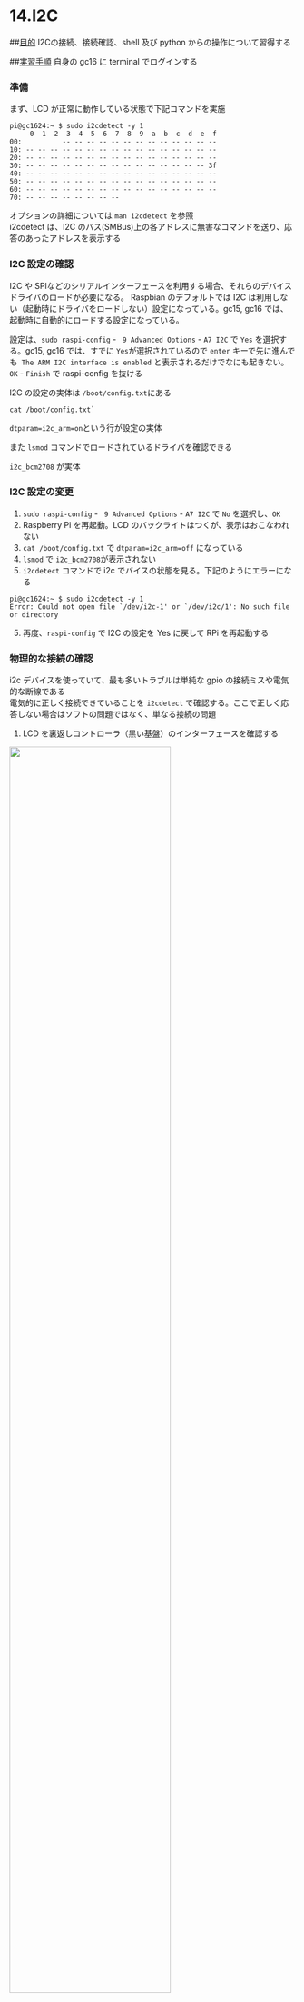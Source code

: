 # 14.I2C

##<u>目的</u>
I2Cの接続、接続確認、shell 及び python からの操作について習得する

##<u>実習手順</u>
自身の gc16 に terminal でログインする

### 準備
まず、LCD が正常に動作している状態で下記コマンドを実施
```
pi@gc1624:~ $ sudo i2cdetect -y 1
     0  1  2  3  4  5  6  7  8  9  a  b  c  d  e  f
00:          -- -- -- -- -- -- -- -- -- -- -- -- --
10: -- -- -- -- -- -- -- -- -- -- -- -- -- -- -- --
20: -- -- -- -- -- -- -- -- -- -- -- -- -- -- -- --
30: -- -- -- -- -- -- -- -- -- -- -- -- -- -- -- 3f
40: -- -- -- -- -- -- -- -- -- -- -- -- -- -- -- --
50: -- -- -- -- -- -- -- -- -- -- -- -- -- -- -- --
60: -- -- -- -- -- -- -- -- -- -- -- -- -- -- -- --
70: -- -- -- -- -- -- -- --                         
```

オプションの詳細については `man i2cdetect` を参照  
i2cdetect は、I2C のバス(SMBus)上の各アドレスに無害なコマンドを送り、応答のあったアドレスを表示する

### I2C 設定の確認
I2C や SPIなどのシリアルインターフェースを利用する場合、それらのデバイスドライバのロードが必要になる。
Raspbian のデフォルトでは I2C は利用しない（起動時にドライバをロードしない）設定になっている。gc15, gc16 では、起動時に自動的にロードする設定になっている。  

設定は、`sudo raspi-config` - ` 9 Advanced Options` - `A7 I2C` で `Yes` を選択する。gc15, gc16 では、すでに `Yes`が選択されているので `enter` キーで先に進んでも` The ARM I2C interface is enabled` と表示されるだけでなにも起きない。`OK` - `Finish` で raspi-config を抜ける

I2C の設定の実体は `/boot/config.txt`にある

```
cat /boot/config.txt`
```

`dtparam=i2c_arm=on`という行が設定の実体

また `lsmod` コマンドでロードされているドライバを確認できる

`i2c_bcm2708` が実体

### I2C 設定の変更
1. `sudo raspi-config` - ` 9 Advanced Options` - `A7 I2C` で `No` を選択し、`OK`
2. Raspberry Pi を再起動。LCD のバックライトはつくが、表示はおこなわれない
3. `cat /boot/config.txt` で `dtparam=i2c_arm=off` になっている
4. `lsmod` で `i2c_bcm2708`が表示されない
5. `i2cdetect` コマンドで i2c でバイスの状態を見る。下記のようにエラーになる
```
pi@gc1624:~ $ sudo i2cdetect -y 1
Error: Could not open file `/dev/i2c-1' or `/dev/i2c/1': No such file or directory
```
5. 再度、`raspi-config` で I2C の設定を Yes に戻して RPi を再起動する

### 物理的な接続の確認
i2c デバイスを使っていて、最も多いトラブルは単純な gpio の接続ミスや電気的な断線である  
電気的に正しく接続できていることを `i2cdetect` で確認する。ここで正しく応答しない場合はソフトの問題ではなく、単なる接続の問題

1. LCD を裏返しコントローラ（黒い基盤）のインターフェースを確認する  
<img src="pic/ss.2017-03-21 16.51.09.png" width="75%">

各ケーブルは以下のようにつながっている
- 黒：GND （接地）
- 赤：VCC （電源）
- 緑：SDA （データ）
- 黄：SCL （クロック）

1. 下記のように一度、LCDを RPi から外す
<img src="pic/ss.2017-03-21 16.50.42.png" width="75%">

1. この状態で`i2cdetect` で確認する。下記のようにどのアドレスからも応答がない

```
pi@gc1624:~ $ sudo i2cdetect -y 1
     0  1  2  3  4  5  6  7  8  9  a  b  c  d  e  f
00:          -- -- -- -- -- -- -- -- -- -- -- -- --
10: -- -- -- -- -- -- -- -- -- -- -- -- -- -- -- --
20: -- -- -- -- -- -- -- -- -- -- -- -- -- -- -- --
30: -- -- -- -- -- -- -- -- -- -- -- -- -- -- -- --
40: -- -- -- -- -- -- -- -- -- -- -- -- -- -- -- --
50: -- -- -- -- -- -- -- -- -- -- -- -- -- -- -- --
60: -- -- -- -- -- -- -- -- -- -- -- -- -- -- -- --
70: -- -- -- -- -- -- -- --                         
```

1.  各ケーブルを再度、以下のように接続する
- 黒：GND （接地）
- 赤：VCC （電源）5V
- 緑：SDA （データ）
- 黄：SCL （クロック）

gpio のどのピンが GND, 5V, SDA, SCL だったかは、`gpio readall` コマンドで確認する

```
pi@gc1624:~ $ gpio readall
 +-----+-----+---------+------+---+---Pi 3---+---+------+---------+-----+-----+
 | BCM | wPi |   Name  | Mode | V | Physical | V | Mode | Name    | wPi | BCM |
 +-----+-----+---------+------+---+----++----+---+------+---------+-----+-----+
 |     |     |    3.3v |      |   |  1 || 2  |   |      | 5v      |     |     |
 |   2 |   8 |   SDA.1 | ALT0 | 1 |  3 || 4  |   |      | 5V      |     |     |
 |   3 |   9 |   SCL.1 | ALT0 | 1 |  5 || 6  |   |      | 0v      |     |     |
 |   4 |   7 | GPIO. 7 |   IN | 1 |  7 || 8  | 1 | OUT  | TxD     | 15  | 14  |
 |     |     |      0v |      |   |  9 || 10 | 0 | OUT  | RxD     | 16  | 15  |
 |  17 |   0 | GPIO. 0 |   IN | 0 | 11 || 12 | 0 | IN   | GPIO. 1 | 1   | 18  |
 |  27 |   2 | GPIO. 2 |   IN | 0 | 13 || 14 |   |      | 0v      |     |     |
 |  22 |   3 | GPIO. 3 |   IN | 0 | 15 || 16 | 0 | IN   | GPIO. 4 | 4   | 23  |
 |     |     |    3.3v |      |   | 17 || 18 | 0 | IN   | GPIO. 5 | 5   | 24  |
 |  10 |  12 |    MOSI | ALT0 | 0 | 19 || 20 |   |      | 0v      |     |     |
 |   9 |  13 |    MISO | ALT0 | 0 | 21 || 22 | 0 | IN   | GPIO. 6 | 6   | 25  |
 |  11 |  14 |    SCLK | ALT0 | 0 | 23 || 24 | 1 | OUT  | CE0     | 10  | 8   |
 |     |     |      0v |      |   | 25 || 26 | 1 | OUT  | CE1     | 11  | 7   |
 |   0 |  30 |   SDA.0 |   IN | 1 | 27 || 28 | 1 | IN   | SCL.0   | 31  | 1   |
 |   5 |  21 | GPIO.21 |   IN | 1 | 29 || 30 |   |      | 0v      |     |     |
 |   6 |  22 | GPIO.22 |   IN | 1 | 31 || 32 | 0 | IN   | GPIO.26 | 26  | 12  |
 |  13 |  23 | GPIO.23 |   IN | 0 | 33 || 34 |   |      | 0v      |     |     |
 |  19 |  24 | GPIO.24 |   IN | 0 | 35 || 36 | 0 | IN   | GPIO.27 | 27  | 16  |
 |  26 |  25 | GPIO.25 |   IN | 0 | 37 || 38 | 0 | IN   | GPIO.28 | 28  | 20  |
 |     |     |      0v |      |   | 39 || 40 | 0 | IN   | GPIO.29 | 29  | 21  |
 +-----+-----+---------+------+---+----++----+---+------+---------+-----+-----+
 | BCM | wPi |   Name  | Mode | V | Physical | V | Mode | Name    | wPi | BCM |
 +-----+-----+---------+------+---+---Pi 3---+---+------+---------+-----+-----+
```

下記は接続例、
<img src="pic/ss.2017-03-21 17.03.06.png" width="75%">
<img src="pic/ss.2017-03-21 17.03.19.png" width="75%">

これ以外の 5v, GND ピンも利用可なので試してみる。

1. 再度、`i2cdetect` で確認する。正しいアドレスからの応答がある

```
pi@gc1624:~ $ sudo i2cdetect -y 1
     0  1  2  3  4  5  6  7  8  9  a  b  c  d  e  f
00:          -- -- -- -- -- -- -- -- -- -- -- -- --
10: -- -- -- -- -- -- -- -- -- -- -- -- -- -- -- --
20: -- -- -- -- -- -- -- -- -- -- -- -- -- -- -- --
30: -- -- -- -- -- -- -- -- -- -- -- -- -- -- -- 3f
40: -- -- -- -- -- -- -- -- -- -- -- -- -- -- -- --
50: -- -- -- -- -- -- -- -- -- -- -- -- -- -- -- --
60: -- -- -- -- -- -- -- -- -- -- -- -- -- -- -- --
70: -- -- -- -- -- -- -- --                         
```

### i2c の shell からの操作
i2c は i2cset, i2cget コマンドでシェルから直接操作して、コマンドを送る事ができる  
構文は以下
```
i2cset -y 1 アドレス 0 命令.. i
```
ここで、1 はバス番号、0はチップ番号(RPi の場合、0しかない)

1. 表示コマンドの停止
```
sudo systemctl stop clock_note.service  
```

2. LCD のバックライトを off
```
sudo i2cset -y 1 0x3f 0 0x38 0x01 i
```

3. LCD のバックライトを on
```
sudo i2cset -y 1 0x3f 0 0x38 0x0c i
```

### i2c display の python ライブラリの利用
shell から i2cset を使ってコマンドを送信する事で、LCD の全ての操作が可能なのだが現実的でないので、なんらかの python のライブラリを利用する  
色々なライブラリが使用可能なのだが、ここでは依存ライブラリが少なく(SMBusを直接使う)命令もシンプルで使い易い Denis Pleic さんのドライバを少し改造した物を使う  

Denis さんの元記事は[こちら](http://www.circuitbasics.com/raspberry-pi-i2c-lcd-set-up-and-programming/)  
また、元の Gist は [こちら](https://gist.github.com/DenisFromHR)

改造点は、LCD のアドレスを自動で取得するようにしている

1. フォルダの移動（import するファイルのあるフォルダに）
```
cd /home/pi/SCRIPT/slider/vendor
```

2. python の起動
```
pi@gc1624:~/SCRIPT/slider/vendor $ python
Python 2.7.9 (default, Sep 17 2016, 20:26:04)
[GCC 4.9.2] on linux2
Type "help", "copyright", "credits" or "license" for more information.
```

2. 必要なモジュールのインポート
```
>>> import I2C_LCD_driver
```

2. LCD ドライバのインスタンスを生成
```
>>> lcd=I2C_LCD_driver.lcd()
```

3. 文字の表示
```
>>> lcd.lcd_display_string("hello")
```

4. 画面のクリア
```
>>> lcd.lcd_clear()
```

5. ２行に渡って表示
```
>>> lcd.lcd_display_string("Hello World!", 1)
>>> lcd.lcd_display_string("Hello RPi", 2)
```

5. python の終了
```
>>> exit()
```

6. 表示を通常に戻す
```
sudo systemctl start clock_note.service
```

###（任意）ライブラリの確認

1. 内容は`cat /home/pi/SCRPIT/slider/vendor/I2C_LCD_driver.py`

###（任意）LCDアドレスの自動取得

1. `/home/pi/SCRIPT/slider/geti2caddress.sh`  
2. 内容は `cat /home/pi/SCRIPT/slider/geti2caddress.sh` 単に i2cdetect の結果で空白でないものを返している（複数のデバイスがあると誤動作する）
